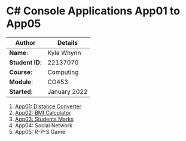 # C# Console Applications App01 to App05
| Author | Details |
| ---- | ---- |
**Name**: | Kyle Whynn  |
**Student ID**: | 22137070 |
**Course:** | Computing |
**Module**: | CO453     |
**Started**: | January 2022 |    

1. [App01: Distance Converter](https://github.com/kwhynn1/ConsoleApps15/wiki/App01:-Distance-Converter)  
2. [App02: BMI Calculator](https://github.com/kwhynn1/ConsoleApps15/wiki/App02:-Body-Mass-Index-Calculator)
3. [App03: Students Marks](https://github.com/kwhynn1/ConsoleApps15/wiki/App03-Student-Marks)
4. App04: Social Network
5. App05: R-P-S Game
